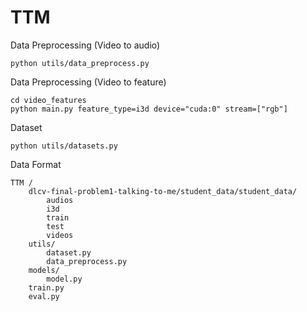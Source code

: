 # TTM

Data Preprocessing (Video to audio)

	python utils/data_preprocess.py
	

Data Preprocessing (Video to feature)
	
	cd video_features
	python main.py feature_type=i3d device="cuda:0" stream=["rgb"]

Dataset 

	python utils/datasets.py

Data Format 

	TTM / 
		dlcv-final-problem1-talking-to-me/student_data/student_data/
			audios
			i3d
			train
			test
			videos
		utils/ 
			dataset.py 
			data_preprocess.py 
		models/ 
			model.py 
		train.py 
		eval.py 
